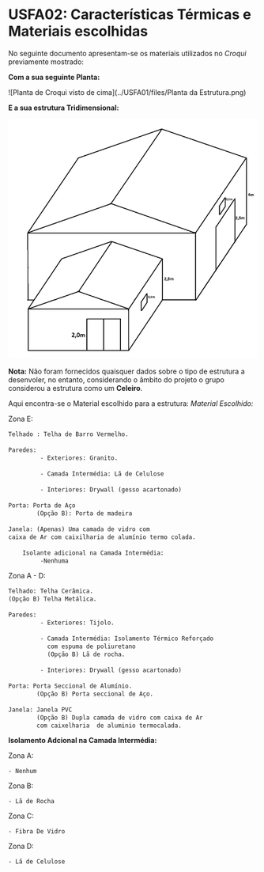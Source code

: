 # USFA02: Características Térmicas e Materiais escolhidas

No seguinte documento apresentam-se os materiais utilizados no _Croqui_ previamente mostrado:



**Com a sua seguinte Planta:**
 
![Planta de Croqui visto de cima](../USFA01/files/Planta da Estrutura.png)


**E a sua estrutura Tridimensional:**

![Desenho 3D]( ../USFA01/files/Desenho%203D%20da%20estrutura.png)

**Nota:** Não foram fornecidos quaisquer dados sobre o tipo de estrutura a desenvoler,
no entanto, considerando o âmbito do projeto o grupo considerou a estrutura como um **Celeiro**.

Aqui encontra-se o Material escolhido para a estrutura:
**Material Escolhido*:*

Zona E:

    Telhado : Telha de Barro Vermelho.
    
    Paredes:
             - Exteriores: Granito.

             - Camada Intermédia: Lã de Celulose

             - Interiores: Drywall (gesso acartonado)

    Porta: Porta de Aço
            (Opção B): Porta de madeira

    Janela: (Apenas) Uma camada de vidro com
    caixa de Ar com caixilharia de alumínio termo colada.

        Isolante adicional na Camada Intermédia:
             -Nenhuma

Zona A - D:

    Telhado: Telha Cerâmica.
    (Opção B) Telha Metálica.

    Paredes:
             - Exteriores: Tijolo.

             - Camada Intermédia: Isolamento Térmico Reforçado
               com espuma de poliuretano
               (Opção B) Lã de rocha.

             - Interiores: Drywall (gesso acartonado)

    Porta: Porta Seccional de Alumínio.
            (Opção B) Porta seccional de Aço.

    Janela: Janela PVC
            (Opção B) Dupla camada de vidro com caixa de Ar 
            com caixelharia  de aluminio termocalada.

      

 **Isolamento Adcional na Camada Intermédia:**

Zona A:        
     
    - Nenhum
Zona B:

    - Lã de Rocha        
Zona C:

    - Fibra De Vidro
Zona D:

    - Lã de Celulose 


